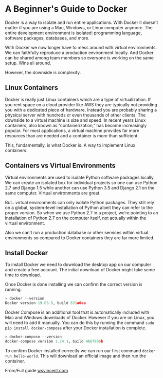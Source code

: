 # A Beginner's Guide to Docker

Docker is a way to isolate and run entire applications. With Docker it doesn’t matter if you are using a Mac, Windows, or Linux computer anymore. The entire development environment is isolated: programming language, software packages, databases, and more.

With Docker we now longer have to mess around with virtual environments. We can faithfully reproduce a production environment locally. And Docker can be shared among team members so everyone is working on the same setup. Wins all around.

However, the downside is complexity.

## Linux Containers

Docker is really just Linux containers which are a type of virtualization.
If you rent space on a cloud provider like AWS they are typically not providing you with a dedicated piece of hardware. Instead you are probably sharing a physical server with hundreds or even thousands of other clients.
The downside to a virtual machine is size and speed.
In recent years Linux containers, also known as “containerization,” has become increasingly popular. For most applications, a virtual machine provides far more resources than are needed and a container is more than sufficient.

This, fundamentally, is what Docker is. A way to implement Linux containers.

## Containers vs Virtual Environments

Virtual environments are used to isolate Python software packages locally. We can create an isolated box for individual projects so one can use Python 2.7 and Django 1.5 while another can use Python 3.5 and Django 2.1 on the same computer. Virtual environments are great.

But…virtual environments can only isolate Python packages. They still rely on a global, system-level installation of Python albeit they can refer to the proper version. So when we use Python 2.7 in a project, we’re pointing to an installation of Python 2.7 on the computer itself, not actually within the virtual environment.

Also we can’t run a production database or other services within virtual environments so compared to Docker containers they are far more limited.

## Install Docker

To install Docker we need to download the desktop app on our computer and create a free account. The initial download of Docker might take some time to download.

Once Docker is done installing we can confirm the correct version is running.

```python
> docker --version
Docker version 19.03.5, build 633a0ea

```

Docker Compose is an additional tool that is automatically included with Mac and Windows downloads of Docker. However if you are on Linux, you will need to add it manually. You can do this by running the command `sudo pip install docker-compose` after your Docker installation is complete.

```python
> docker-compose --version
docker-compose version 1.24.1, build 4667896b
```

To confirm Docker installed correctly we can run our first command `docker run hello-world`. This will download an official image and then run the container.

From/Full guide [wsvincent.com](https://wsvincent.com/beginners-guide-to-docker/)
